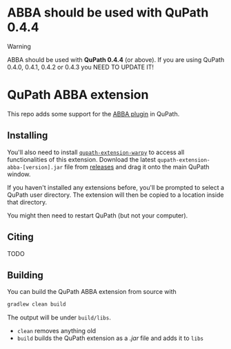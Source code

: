 # ABBA should be used with **QuPath 0.4.4**

> [!WARNING]  
> ABBA should be used with **QuPath 0.4.4** (or above). If you are using QuPath 0.4.0, 0.4.1, 0.4.2 or 0.4.3 you NEED TO UPDATE IT!

# QuPath ABBA extension

This repo adds some support for the [ABBA plugin](https://biop.github.io/ijp-imagetoatlas/) in QuPath.

## Installing

You'll also need to install [`qupath-extension-warpy`](https://github.com/BIOP/qupath-extension-warpy) to access all functionalities of this extension.
Download the latest `qupath-extension-abba-[version].jar` file from [releases](https://github.com/BIOP/qupath-extension-abba/releases) and drag it onto the main QuPath window.

If you haven't installed any extensions before, you'll be prompted to select a QuPath user directory.
The extension will then be copied to a location inside that directory.

You might then need to restart QuPath (but not your computer).

## Citing

TODO

## Building

You can build the QuPath ABBA extension from source with

```bash
gradlew clean build
```

The output will be under `build/libs`.

* `clean` removes anything old
* `build` builds the QuPath extension as a *.jar* file and adds it to `libs` 
